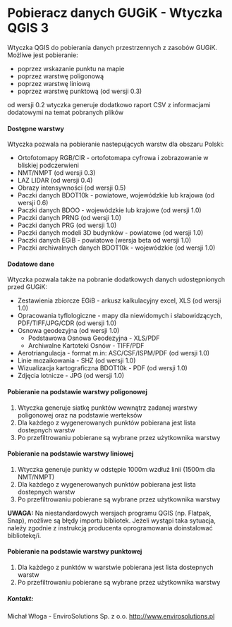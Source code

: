 # Pobieracz danych GUGiK - Wtyczka QGIS 3
Wtyczka QGIS do pobierania danych przestrzennych z zasobów GUGiK. 
Możliwe jest pobieranie:
- poprzez wskazanie punktu na mapie
- poprzez warstwę poligonową
- poprzez warstwę liniową
- poprzez warstwę punktową (od wersji 0.3)

od wersji 0.2 wtyczka generuje dodatkowo raport CSV z informacjami dodatowymi na temat pobranych plików

#### Dostępne warstwy
Wtyczka pozwala na pobieranie nastepujących warstw dla obszaru Polski:
- Ortofotomapy RGB/CIR -  ortofotomapa cyfrowa i zobrazowanie w bliskiej podczerwieni
- NMT/NMPT (od wersji 0.3)
- LAZ LIDAR (od wersji 0.4)
- Obrazy intensywności (od wersji 0.5)
- Paczki danych BDOT10k - powiatowe, wojewódzkie lub krajowa (od wersji 0.6)
- Paczki danych BDOO - wojewódzkie lub krajowe (od wersji 1.0)
- Paczki danych PRNG (od wersji 1.0)
- Paczki danych PRG (od wersji 1.0)
- Paczki danych modeli 3D budynków - powiatowe (od wersji 1.0)
- Paczki danych EGiB - powiatowe (wersja beta od wersji 1.0)
- Paczki archiwalnych danych BDOT10k - wojewódzkie (od wersji 1.0)

#### Dodatowe dane
Wtyczka pozwala także na pobranie dodatkowych danych udostępnionych przed GUGiK:
- Zestawienia zbiorcze EGiB - arkusz kalkulacyjny excel, XLS (od wersji 1.0)
- Opracowania tyflologiczne - mapy dla niewidomych i słabowidzących, PDF/TIFF/JPG/CDR (od wersji 1.0)
- Osnowa geodezyjna (od wersji 1.0)
	- Podstawowa Osnowa Geodezyjna - XLS/PDF
	- Archiwalne Kartoteki Osnów  - TIFF/PDF
- Aerotriangulacja - format m.in: ASC/CSF/ISPM/PDF (od wersji 1.0)
- Linie mozaikowania - SHZ (od wersji 1.0)
- Wizualizacja kartograficzna BDOT10k - PDF (od wersji 1.0)
- Zdjęcia lotnicze - JPG (od wersji 1.0)

#### Pobieranie na podstawie warstwy poligonowej
1. Wtyczka generuje siatkę punktów wewnątrz zadanej warstwy poligonowej oraz na podstawie werteksów
2. Dla każdego z wygenerowanych punktów pobierana jest lista dostepnych warstw
3. Po przefiltrowaniu pobierane są wybrane przez użytkownika warstwy

#### Pobieranie na podstawie warstwy liniowej
1. Wtyczka generuje punkty w odstępie 1000m wzdłuż linii (1500m dla NMT/NMPT)
2. Dla każdego z wygenerowanych punktów pobierana jest lista dostepnych warstw
3. Po przefiltrowaniu pobierane są wybrane przez użytkownika warstwy

**UWAGA:** Na niestandardowych wersjach programu QGIS (np. Flatpak, Snap), możliwe są błędy importu bibliotek.
Jeżeli wystąpi taka sytuacja, należy zgodnie z instrukcją producenta oprogramowania doinstalować bibliotekę/i.

#### Pobieranie na podstawie warstwy punktowej
1. Dla każdego z punktów w warstwie pobierana jest lista dostepnych warstw
2. Po przefiltrowaniu pobierane są wybrane przez użytkownika warstwy

##### Kontakt:
Michał Włoga - EnviroSolutions Sp. z o.o. http://www.envirosolutions.pl
